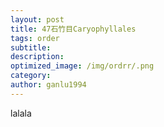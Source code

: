 ```yaml
---
layout: post
title: 47石竹目Caryophyllales
tags: order    
subtitle: 
description: 
optimized_image: /img/ordrr/.png
category: 
author: ganlu1994  
---
```



lalala